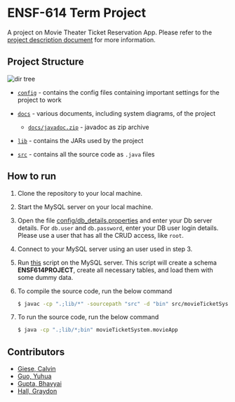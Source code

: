 # ENSF-614 Term Project

A project on Movie Theater Ticket Reservation App. Please refer to the [project description document](docs/Project_Description.pdf) for more information.

## Project Structure

![dir tree](images/structure.png)

- [`config`](config) - contains the config files containing important settings for the project to work

- [`docs`](docs) - various documents, including system diagrams, of the project

  - [`docs/javadoc.zip`](docs/javadoc.zip) - javadoc as zip archive

- [`lib`](lib) - contains the JARs used by the project

- [`src`](src) - contains all the source code as `.java` files

## How to run

1. Clone the repository to your local machine.

2. Start the MySQL server on your local machine.

3. Open the file [config/db_details.properties](config/db_details.properties) and enter your Db server details. For `db.user` and `db.password`, enter your DB user login details. Please use a user that has all the CRUD access, like `root`.

4. Connect to your MySQL server using an user used in step 3.

5. Run [this](ENSF614_Project_Database.sql) script on the MySQL server. This script will create a schema **ENSF614PROJECT**, create all necessary tables, and load them with some dummy data.

6. To compile the source code, run the below command

   ```bash
   $ javac -cp ".;lib/*" -sourcepath "src" -d "bin" src/movieTicketSystem/*java src/movieTicketSystem/controller/*java src/movieTicketSystem/model/*java src/movieTicketSystem/view/*java
   ```

7. To run the source code, run the below command
   ```bash
   $ java -cp ".;lib/*;bin" movieTicketSystem.movieApp
   ```

## Contributors

- [Giese, Calvin](https://github.com/calvingiese)
- [Guo, Yuhua](https://github.com/davedaveisguo)
- [Gupta, Bhavyai](https://github.com/zbhavyai)
- [Hall, Graydon ](https://github.com/GraydonHall42)

